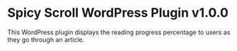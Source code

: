 # Spicy Scroll WordPress Plugin v1.0.0

This WordPress plugin displays the reading progress percentage to users as they go through an article.
